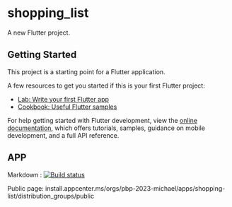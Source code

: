 # shopping_list

A new Flutter project.

## Getting Started

This project is a starting point for a Flutter application.

A few resources to get you started if this is your first Flutter project:

- [Lab: Write your first Flutter app](https://docs.flutter.dev/get-started/codelab)
- [Cookbook: Useful Flutter samples](https://docs.flutter.dev/cookbook)

For help getting started with Flutter development, view the
[online documentation](https://docs.flutter.dev/), which offers tutorials,
samples, guidance on mobile development, and a full API reference.

## APP

Markdown : [![Build status](https://build.appcenter.ms/v0.1/apps/04940f17-66b9-441a-a2d7-98670876fa27/branches/main/badge)](https://appcenter.ms)

Public page: install.appcenter.ms/orgs/pbp-2023-michael/apps/shopping-list/distribution_groups/public